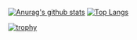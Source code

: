 [![Anurag's github stats](https://github-readme-stats.vercel.app/api?username=Trojain)](https://github.com/Trojain)   [![Top Langs](https://github-readme-stats.vercel.app/api/top-langs/?username=Trojain&layout=compact)](https://github.com/Trojain)

[![trophy](https://github-profile-trophy.vercel.app/?username=Trojain&margin-w=15&margin-h=15)](https://github.com/Trojain)
